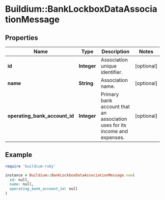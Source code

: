 # Buildium::BankLockboxDataAssociationMessage

## Properties

| Name | Type | Description | Notes |
| ---- | ---- | ----------- | ----- |
| **id** | **Integer** | Association unique identifier. | [optional] |
| **name** | **String** | Association name. | [optional] |
| **operating_bank_account_id** | **Integer** | Primary bank account that an association uses for its income and expenses. | [optional] |

## Example

```ruby
require 'buildium-ruby'

instance = Buildium::BankLockboxDataAssociationMessage.new(
  id: null,
  name: null,
  operating_bank_account_id: null
)
```

